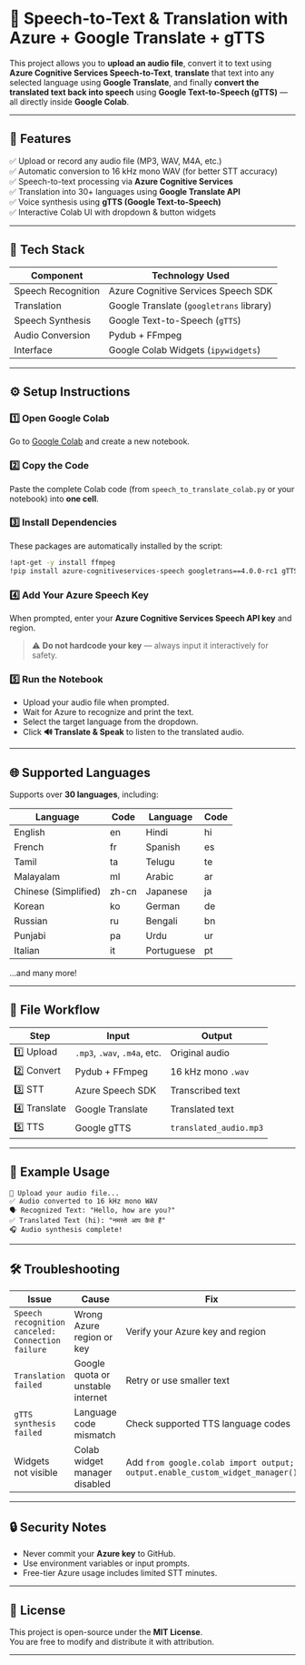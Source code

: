 # 🎤 Speech-to-Text & Translation with Azure + Google Translate + gTTS

This project allows you to **upload an audio file**, convert it to text using **Azure Cognitive Services Speech-to-Text**, **translate** that text into any selected language using **Google Translate**, and finally **convert the translated text back into speech** using **Google Text-to-Speech (gTTS)** — all directly inside **Google Colab**.

---

## 🚀 Features

✅ Upload or record any audio file (MP3, WAV, M4A, etc.)  
✅ Automatic conversion to 16 kHz mono WAV (for better STT accuracy)  
✅ Speech-to-text processing via **Azure Cognitive Services**  
✅ Translation into 30+ languages using **Google Translate API**  
✅ Voice synthesis using **gTTS (Google Text-to-Speech)**  
✅ Interactive Colab UI with dropdown & button widgets  

---

## 🧠 Tech Stack

| Component | Technology Used |
|------------|------------------|
| Speech Recognition | Azure Cognitive Services Speech SDK |
| Translation | Google Translate (`googletrans` library) |
| Speech Synthesis | Google Text-to-Speech (`gTTS`) |
| Audio Conversion | Pydub + FFmpeg |
| Interface | Google Colab Widgets (`ipywidgets`) |

---

## ⚙️ Setup Instructions

### 1️⃣ Open Google Colab
Go to [Google Colab](https://colab.research.google.com) and create a new notebook.

### 2️⃣ Copy the Code
Paste the complete Colab code (from `speech_to_translate_colab.py` or your notebook) into **one cell**.

### 3️⃣ Install Dependencies
These packages are automatically installed by the script:
```bash
!apt-get -y install ffmpeg
!pip install azure-cognitiveservices-speech googletrans==4.0.0-rc1 gTTS pydub ipywidgets
```

### 4️⃣ Add Your Azure Speech Key
When prompted, enter your **Azure Cognitive Services Speech API key** and region.

> ⚠️ **Do not hardcode your key** — always input it interactively for safety.

### 5️⃣ Run the Notebook
- Upload your audio file when prompted.  
- Wait for Azure to recognize and print the text.  
- Select the target language from the dropdown.  
- Click **🔊 Translate & Speak** to listen to the translated audio.

---

## 🌐 Supported Languages

Supports over **30 languages**, including:

| Language | Code | Language | Code |
|-----------|------|-----------|------|
| English | en | Hindi | hi |
| French | fr | Spanish | es |
| Tamil | ta | Telugu | te |
| Malayalam | ml | Arabic | ar |
| Chinese (Simplified) | zh-cn | Japanese | ja |
| Korean | ko | German | de |
| Russian | ru | Bengali | bn |
| Punjabi | pa | Urdu | ur |
| Italian | it | Portuguese | pt |

…and many more!

---

## 📁 File Workflow

| Step | Input | Output |
|------|--------|--------|
| 1️⃣ Upload | `.mp3`, `.wav`, `.m4a`, etc. | Original audio |
| 2️⃣ Convert | Pydub + FFmpeg | 16 kHz mono `.wav` |
| 3️⃣ STT | Azure Speech SDK | Transcribed text |
| 4️⃣ Translate | Google Translate | Translated text |
| 5️⃣ TTS | Google gTTS | `translated_audio.mp3` |

---

## 🧩 Example Usage

```text
🎵 Upload your audio file...
✅ Audio converted to 16 kHz mono WAV
🗣️ Recognized Text: "Hello, how are you?"
✅ Translated Text (hi): "नमस्ते आप कैसे हैं"
🎧 Audio synthesis complete!
```

---

## 🛠️ Troubleshooting

| Issue | Cause | Fix |
|--------|--------|-----|
| `Speech recognition canceled: Connection failure` | Wrong Azure region or key | Verify your Azure key and region |
| `Translation failed` | Google quota or unstable internet | Retry or use smaller text |
| `gTTS synthesis failed` | Language code mismatch | Check supported TTS language codes |
| Widgets not visible | Colab widget manager disabled | Add `from google.colab import output; output.enable_custom_widget_manager()` |

---

## 🔒 Security Notes

- Never commit your **Azure key** to GitHub.  
- Use environment variables or input prompts.  
- Free-tier Azure usage includes limited STT minutes.

---

## 📜 License

This project is open-source under the **MIT License**.  
You are free to modify and distribute it with attribution.

---


